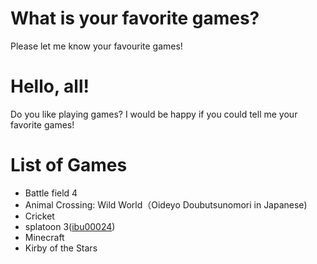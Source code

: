 # What is your favorite games?
Please let me know your favourite games!

# Hello, all!
Do you like playing games? I would be happy if you could tell me your favorite games!

# List of Games
- Battle field 4
- Animal Crossing: Wild World（Oideyo Doubutsunomori in Japanese)
- Cricket
- splatoon 3([ibu00024](https://github.com/ibu00024/AttractingContributors))
- Minecraft
- Kirby of the Stars


